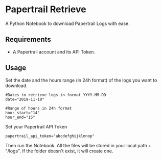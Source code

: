 # Papertrail Retrieve
A Python Notebook to download Papertrail Logs with ease.

## Requirements
- A Papertrail account and its API Token.

## Usage
Set the date and the hours range (in 24h format) of the logs you want to download.

```
#Dates to retrieve logs in format YYYY-MM-DD
date="2019-11-10"

#Range of hours in 24h format
hour_start="14"
hour_end="15"
```

Set your Papertrail API Token

```
papertrail_api_token="abcdefghijklmnop"
```

Then run the Notebook. All the files will be stored in your local path + "/logs". If the folder doesn't exist, it will create one.
